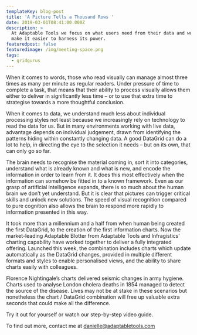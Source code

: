 ```yaml
---
templateKey: blog-post
title: 'A Picture Tells a Thousand Rows '
date: 2019-03-01T08:41:00.000Z
description: >
  At Adaptable Tools we focus on what users need from their data and work to
  make it easier to harness its power.
featuredpost: false
featuredimage: /img/meeting-space.png
tags:
  - gridgurus
---
```

When it comes to words, those who read visually can manage almost three times as many per minute as regular readers. Under pressure of time to complete a task, that means that their ability to process visually allows them either to deliver in significantly less time – or to use that extra time to strategise towards a more thoughtful conclusion.

When it comes to data, we understand much less about individual processing styles not least because we increasingly rely on technology to read the data for us. But in many environments working with live data, advantage depends on individual judgement, drawn from identifying the patterns hiding within constantly changing data. A good DataGrid can do a lot to help, in directing the eye to the selection it needs – but on its own, that can only go so far.

The brain needs to recognise the material coming in, sort it into categories, understand what is already known and what is new, and encode the information in order to learn from it. It does this most effectively when the information can somehow be fitted in to a known framework.Even as our grasp of artificial intelligence expands, there is so much about the human brain we don’t yet understand. But it is clear that pictures can trigger critical skills and unlock new solutions. The speed of visual recognition compared to pure cognition also allows the brain to respond more rapidly to information presented in this way.

It took more than a millennium and a half from when human being created the first DataGrid, to the creation of the first information charts. Now the market-leading Adaptable Blotter from Adaptable Tools and Infragistics’ charting capability have worked together to deliver a fully integrated offering. Launched this week, the combination includes charts which update automatically as the DataGrid changes, provided in multiple different formats and styles to enable personalised views, and the ability to share charts easily with colleagues.  

Florence Nightingale’s charts delivered seismic changes in army hygiene. Charts used to analyse London cholera deaths in 1854 managed to detect the source of the disease. Lives may not be at stake in these scenarios but nonetheless the chart / DataGrid combination will free up valuable extra seconds that could make all the difference.

Try it out for yourself or watch our step-by-step video guide. 

To find out more, contact me at danielle@adaptabletools.com
